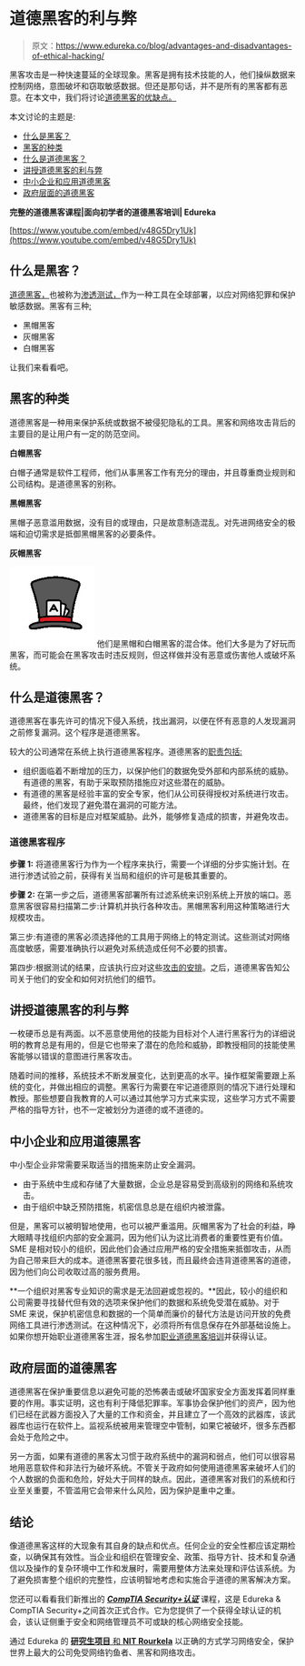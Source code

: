 # 道德黑客的利与弊

> 原文：<https://www.edureka.co/blog/advantages-and-disadvantages-of-ethical-hacking/>

黑客攻击是一种快速蔓延的全球现象。黑客是拥有技术技能的人，他们操纵数据来控制网络，意图破坏和窃取敏感数据。但还是那句话，并不是所有的黑客都有恶意。在本文中，我们将讨论[道德黑客的优缺点。](https://www.edureka.co/blog/what-is-ethical-hacking/)

本文讨论的主题是:

*   [什么是黑客？](#hacking)
*   [黑客的种类](#hackers)
*   [什么是道德黑客？](#ethical-hacking)
*   [讲授道德黑客的利与弊](#pros-cons)
*   [中小企业和应用道德黑客](#sme)
*   [政府层面的道德黑客](#govt-level)

**完整的道德黑客课程|面向初学者的道德黑客培训| Edureka**

[https://www.youtube.com/embed/v48G5Dry1Uk](https://www.youtube.com/embed/v48G5Dry1Uk)

## **什么是黑客？**

[道德黑客，](https://www.edureka.co/blog/ethical-hacking-tutorial/)也被称为[渗透测试，](https://www.edureka.co/blog/what-is-penetration-testing/)作为一种工具在全球部署，以应对网络犯罪和保护敏感数据。黑客有三种[:](https://www.edureka.co/blog/what-is-ethical-hacking/#Types-of-Hackers)

*   黑帽黑客
*   灰帽黑客
*   白帽黑客

让我们来看看吧。

## **黑客的种类**

道德黑客是一种用来保护系统或数据不被侵犯隐私的工具。黑客和网络攻击背后的主要目的是让用户有一定的防范空间。

**白帽黑客**

白帽子通常是软件工程师，他们从事黑客工作有充分的理由，并且尊重商业规则和公司结构。是道德黑客的别称。

**黑帽黑客**

黑帽子恶意滥用数据，没有目的或理由，只是故意制造混乱。对先进网络安全的极端和迫切需求是抵御黑帽黑客的必要条件。

**灰帽黑客**

![Grey Hat Hacker - What is Ethical Hacking - Edureka](img/64c6f62de892b301fae1a7e0fc059922.png) 他们是黑帽和白帽黑客的混合体。他们大多是为了好玩而黑客，而可能会在黑客攻击时违反规则，但这样做并没有恶意或伤害他人或破坏系统。

## **什么是道德黑客？**

道德黑客在事先许可的情况下侵入系统，找出漏洞，以便在怀有恶意的人发现漏洞之前修复漏洞。这个程序是道德黑客。

较大的公司通常在系统上执行道德黑客程序。道德黑客的[职责包括:](https://www.edureka.co/blog/ethical-hacking-tutorial/#Skills)

*   组织面临着不断增加的压力，以保护他们的数据免受外部和内部系统的威胁。有道德的黑客，有助于采取预防措施应对这些潜在的威胁。
*   有道德的黑客是经验丰富的安全专家，他们从公司获得授权对系统进行攻击。最终，他们发现了避免潜在漏洞的可能方法。
*   道德黑客的目标是应对框架威胁。此外，能够修复造成的损害，并避免攻击。

### **道德黑客程序**

**步骤 1:** 将道德黑客行为作为一个程序来执行，需要一个详细的分步实施计划。在进行渗透试验之前，获得有关当局和组织的许可是极其重要的。

**步骤 2:** 在第一步之后，道德黑客部署所有过滤系统来识别系统上开放的端口。恶意黑客很容易扫描第二步:计算机并执行各种攻击。黑帽黑客利用这种策略进行大规模攻击。

第三步:有道德的黑客必须选择他的工具用于网络上的特定测试。这些测试对网络高度敏感，需要准确执行以避免对系统造成任何不必要的损害。

第四步:根据测试的结果，应该执行应对这些[攻击的安排](https://www.edureka.co/blog/ethical-hacking-tutorial/#Types-of-Threats)。之后，道德黑客告知公司关于他们的安全和如何对抗他们的细节。

## **讲授道德黑客的利与弊**

一枚硬币总是有两面。以不恶意使用他的技能为目标对个人进行黑客行为的详细说明的教育总是有用的，但是它也带来了潜在的危险和威胁，即教授相同的技能使黑客能够以错误的意图进行黑客攻击。

随着时间的推移，系统技术不断发展变化，达到更高的水平。操作框架需要跟上系统的变化，并做出相应的调整。黑客行为需要在牢记道德原则的情况下进行处理和教授。那些想要自我教育的人可以通过其他学习方式来实现，这些学习方式不需要严格的指导方针，也不一定被划分为道德的或不道德的。

## **中小企业和应用道德黑客**

中小型企业非常需要采取适当的措施来防止安全漏洞。

*   由于系统中生成和存储了大量数据，企业总是容易受到高级别的网络和系统攻击。
*   由于组织中缺乏预防措施，机密信息总是在组织内被泄露。

但是，黑客可以被明智地使用，也可以被严重滥用。灰帽黑客为了社会的利益，睁大眼睛寻找组织内部的安全漏洞，因为他们认为这比消费者的重要性更有价值。SME 是相对较小的组织，因此他们会通过应用严格的安全措施来抵御攻击，从而为自己带来巨大的成本。道德黑客要花很多钱，而且最终会违背道德黑客的道德，因为他们向公司收取过高的服务费用。

**一个组织对黑客专业知识的需求是无法回避或忽视的。**因此，较小的组织和公司需要寻找替代但有效的选项来保护他们的数据和系统免受潜在威胁。对于 SME 来说，保护机密信息和数据的一个简单而廉价的替代方法是访问开放的免费网络工具进行渗透测试。在这种情况下，必须将所有信息保存在外部基础设施上。如果你想开始职业道德黑客生涯，报名参加[职业道德黑客培训](https://www.edureka.co/ceh-ethical-hacking-certification-course)并获得认证。

## **政府层面的道德黑客**

道德黑客在保护重要信息以避免可能的恐怖袭击或破坏国家安全方面发挥着同样重要的作用。事实证明，这也有利于降低犯罪率。军事协会保护他们的资产，因为他们已经在武器方面投入了大量的工作和资金，并且建立了一个高效的武器库，该武器库也运行在软件上。监视系统被用来管理空中管制，如果它被破坏，很多东西都会处于危险之中。

另一方面，如果有道德的黑客太习惯于政府系统中的漏洞和弱点，他们可以很容易地用恶意软件和非法行为破坏系统。不管关于政府如何使用道德黑客来破坏人们的个人数据的负面和危险，好处大于同样的缺点。因此，道德黑客对我们的系统和行业至关重要，不管滥用它会带来什么风险，因为保护是重中之重。

## **结论**

像道德黑客这样的大现象有其自身的缺点和优点。任何企业的安全性都应该定期检查，以确保其有效性。当企业和组织在管理安全、政策、指导方针、技术和复杂通信以及操作的复杂环境中工作和发展时，需要用整体方法来处理和评估该系统。为了避免损害整个组织的完整性，应该明智地考虑和实施合乎道德的黑客解决方案。

您还可以看看我们新推出的 [***CompTIA Security+认证***](https://www.edureka.co/comptia-security-plus-certification-training) 课程，这是 Edureka & CompTIA Security+之间首次正式合作。它为您提供了一个获得全球认证的机会，该认证侧重于安全和网络管理员不可或缺的核心网络安全技能。

通过 Edureka 的 [**研究生项目** 和 **NIT Rourkela**](https://www.edureka.co/post-graduate/cybersecurity) 以正确的方式学习网络安全，保护世界上最大的公司免受网络钓鱼者、黑客和网络攻击。